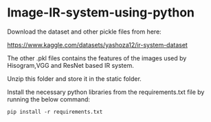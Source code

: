 # Image-IR-system-using-python

Download the dataset and other pickle files from here:

https://www.kaggle.com/datasets/yashoza12/ir-system-dataset


The other .pkl files contains the features of the images used by Hisogram,VGG and ResNet based IR system.


Unzip this folder and store it in the static folder. 


Install the necessary python libraries from the requirements.txt file by running the below command:

`pip install -r requirements.txt`

